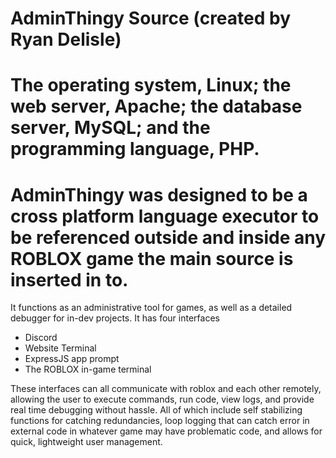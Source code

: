 
# AdminThingy Source (created by Ryan Delisle)


# The operating system, Linux; the web server, Apache; the database server, MySQL; and the programming language, PHP.
# AdminThingy was designed to be a cross platform language executor to be referenced outside and inside any ROBLOX game the main source is inserted in to.
It functions as an administrative tool for games, as well as a detailed debugger for in-dev projects.
It has four interfaces
- Discord
- Website Terminal
- ExpressJS app prompt
- The ROBLOX in-game terminal

These interfaces can all communicate with roblox and each other remotely, allowing the user to execute commands, run code, view logs, and provide real time debugging
without hassle. All of which include self stabilizing functions for catching redundancies, loop logging that can catch error in external code in whatever game may have
problematic code, and allows for quick, lightweight user management.
